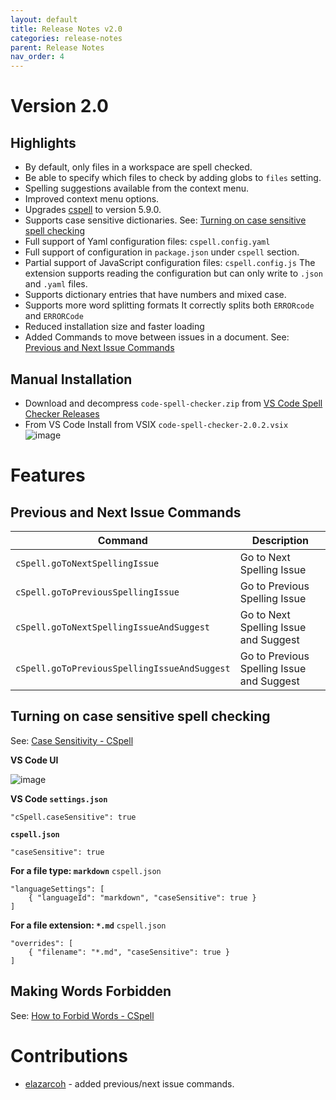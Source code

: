 ```yaml
---
layout: default
title: Release Notes v2.0
categories: release-notes
parent: Release Notes
nav_order: 4
---
```


# Version 2.0

## Highlights

- By default, only files in a workspace are spell checked.
- Be able to specify which files to check by adding globs to `files` setting.
- Spelling suggestions available from the context menu.
- Improved context menu options.
- Upgrades [cspell](https://www.npmjs.com/package/cspell) to version 5.9.0.
- Supports case sensitive dictionaries. See: [Turning on case sensitive spell checking](#turning-on-case-sensitive-spell-checking)
- Full support of Yaml configuration files: `cspell.config.yaml`
- Full support of configuration in `package.json` under `cspell` section.
- Partial support of JavaScript configuration files: `cspell.config.js`
  The extension supports reading the configuration but can only write to `.json` and `.yaml` files.
- Supports dictionary entries that have numbers and mixed case.
- Supports more word splitting formats
  It correctly splits both `ERRORcode` and `ERRORCode`
- Reduced installation size and faster loading
- Added Commands to move between issues in a document. See: [Previous and Next Issue Commands](#previous-and-next-issue-commands)

## Manual Installation

- Download and decompress `code-spell-checker.zip` from [VS Code Spell Checker Releases](https://github.com/streetsidesoftware/vscode-spell-checker/releases)
- From VS Code Install from VSIX `code-spell-checker-2.0.2.vsix`
  ![image](https://user-images.githubusercontent.com/3740137/120071300-f0a27600-c08e-11eb-9828-155be0405510.png)

# Features

## Previous and Next Issue Commands

| Command                                      | Description                               |
| -------------------------------------------- | ----------------------------------------- |
| `cSpell.goToNextSpellingIssue`               | Go to Next Spelling Issue                 |
| `cSpell.goToPreviousSpellingIssue`           | Go to Previous Spelling Issue             |
| `cSpell.goToNextSpellingIssueAndSuggest`     | Go to Next Spelling Issue and Suggest     |
| `cSpell.goToPreviousSpellingIssueAndSuggest` | Go to Previous Spelling Issue and Suggest |

## Turning on case sensitive spell checking

See: [Case Sensitivity - CSpell](https://streetsidesoftware.github.io/cspell/docs/case-sensitive/)

**VS Code UI**

![image](https://user-images.githubusercontent.com/3740137/129460586-498f1bf4-3b53-43d6-b525-7ad283b8e8bf.png)

**VS Code `settings.json`**

```jsonc
"cSpell.caseSensitive": true
```

**`cspell.json`**

```jsonc
"caseSensitive": true
```

**For a file type: `markdown`**
`cspell.json`

```jsonc
"languageSettings": [
    { "languageId": "markdown", "caseSensitive": true }
]
```

**For a file extension: `*.md`**
`cspell.json`

```jsonc
"overrides": [
    { "filename": "*.md", "caseSensitive": true }
]
```

## Making Words Forbidden

See: [How to Forbid Words - CSpell](https://streetsidesoftware.github.io/cspell/docs/forbidden-words/)

# Contributions

- [elazarcoh](https://github.com/elazarcoh) - added previous/next issue commands.

<!---
cspell:ignore elazarcoh
--->
